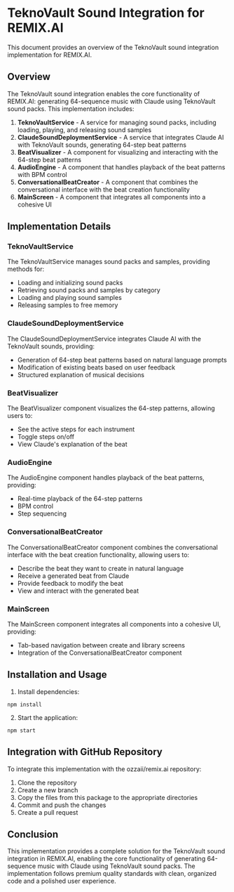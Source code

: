 # TeknoVault Sound Integration for REMIX.AI

This document provides an overview of the TeknoVault sound integration implementation for REMIX.AI.

## Overview

The TeknoVault sound integration enables the core functionality of REMIX.AI: generating 64-sequence music with Claude using TeknoVault sound packs. This implementation includes:

1. **TeknoVaultService** - A service for managing sound packs, including loading, playing, and releasing sound samples
2. **ClaudeSoundDeploymentService** - A service that integrates Claude AI with TeknoVault sounds, generating 64-step beat patterns
3. **BeatVisualizer** - A component for visualizing and interacting with the 64-step beat patterns
4. **AudioEngine** - A component that handles playback of the beat patterns with BPM control
5. **ConversationalBeatCreator** - A component that combines the conversational interface with the beat creation functionality
6. **MainScreen** - A component that integrates all components into a cohesive UI

## Implementation Details

### TeknoVaultService

The TeknoVaultService manages sound packs and samples, providing methods for:
- Loading and initializing sound packs
- Retrieving sound packs and samples by category
- Loading and playing sound samples
- Releasing samples to free memory

### ClaudeSoundDeploymentService

The ClaudeSoundDeploymentService integrates Claude AI with the TeknoVault sounds, providing:
- Generation of 64-step beat patterns based on natural language prompts
- Modification of existing beats based on user feedback
- Structured explanation of musical decisions

### BeatVisualizer

The BeatVisualizer component visualizes the 64-step patterns, allowing users to:
- See the active steps for each instrument
- Toggle steps on/off
- View Claude's explanation of the beat

### AudioEngine

The AudioEngine component handles playback of the beat patterns, providing:
- Real-time playback of the 64-step patterns
- BPM control
- Step sequencing

### ConversationalBeatCreator

The ConversationalBeatCreator component combines the conversational interface with the beat creation functionality, allowing users to:
- Describe the beat they want to create in natural language
- Receive a generated beat from Claude
- Provide feedback to modify the beat
- View and interact with the generated beat

### MainScreen

The MainScreen component integrates all components into a cohesive UI, providing:
- Tab-based navigation between create and library screens
- Integration of the ConversationalBeatCreator component

## Installation and Usage

1. Install dependencies:
```
npm install
```

2. Start the application:
```
npm start
```

## Integration with GitHub Repository

To integrate this implementation with the ozzaii/remix.ai repository:

1. Clone the repository
2. Create a new branch
3. Copy the files from this package to the appropriate directories
4. Commit and push the changes
5. Create a pull request

## Conclusion

This implementation provides a complete solution for the TeknoVault sound integration in REMIX.AI, enabling the core functionality of generating 64-sequence music with Claude using TeknoVault sound packs. The implementation follows premium quality standards with clean, organized code and a polished user experience.
